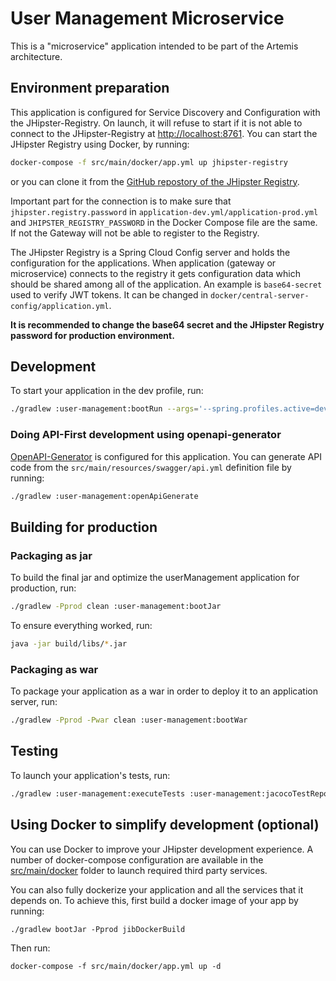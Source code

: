 # User Management Microservice

This is a "microservice" application intended to be part of the Artemis architecture.

## Environment preparation

This application is configured for Service Discovery and Configuration with the JHipster-Registry. On launch, it will refuse to start if it is not able to connect to the JHipster-Registry at [http://localhost:8761](http://localhost:8761).
You can start the JHipster Registry using Docker, by running:
```bash
docker-compose -f src/main/docker/app.yml up jhipster-registry
```

or you can clone it from the [GitHub repostory of the JHipster Registry](https://github.com/jhipster/jhipster-registry).

Important part for the connection is to make sure that `jhipster.registry.password` in `application-dev.yml/application-prod.yml` and
`JHIPSTER_REGISTRY_PASSWORD` in the Docker Compose file are the same. If not the Gateway will not be able to register to the Registry.

The JHipster Registry is a Spring Cloud Config server and holds the configuration for the applications.
When application (gateway or microservice) connects to the registry it gets configuration data which should be shared among all of the application.
An example is `base64-secret` used to verify JWT tokens. It can be changed in `docker/central-server-config/application.yml`.

**It is recommended to change the base64 secret and the JHipster Registry password for production environment.**


## Development

To start your application in the dev profile, run:

```bash
./gradlew :user-management:bootRun --args='--spring.profiles.active=dev,artemis'
```

### Doing API-First development using openapi-generator

[OpenAPI-Generator]() is configured for this application. You can generate API code from the `src/main/resources/swagger/api.yml` definition file by running:

```bash
./gradlew :user-management:openApiGenerate
```

## Building for production

### Packaging as jar

To build the final jar and optimize the userManagement application for production, run:

```bash
./gradlew -Pprod clean :user-management:bootJar
```

To ensure everything worked, run:

```bash
java -jar build/libs/*.jar
```

### Packaging as war

To package your application as a war in order to deploy it to an application server, run:

```bash
./gradlew -Pprod -Pwar clean :user-management:bootWar
```

## Testing

To launch your application's tests, run:

```bash
./gradlew :user-management:executeTests :user-management:jacocoTestReport
```

## Using Docker to simplify development (optional)

You can use Docker to improve your JHipster development experience. A number of docker-compose configuration are available in the [src/main/docker](src/main/docker) folder to launch required third party services.

You can also fully dockerize your application and all the services that it depends on.
To achieve this, first build a docker image of your app by running:

```
./gradlew bootJar -Pprod jibDockerBuild
```

Then run:

```
docker-compose -f src/main/docker/app.yml up -d
```

[service discovery and configuration with the jhipster-registry]: https://www.jhipster.tech/documentation-archive/v7.1.0/microservices-architecture/#jhipster-registry
[openapi-generator]: https://openapi-generator.tech
